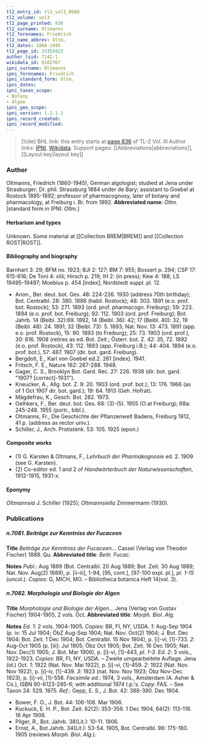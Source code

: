 ```yaml
---
tl2_entry_id: tl2_vol3_0988
tl2_volume: vol3
tl2_page_printed: 836
tl2_surname: Oltmanns
tl2_forenames: Friedrich
tl2_name_abbrev: Oltm.
tl2_dates: 1860-1945
tl2_page_id: 33355923
author_lsid: 7142-1
wikidata_id: Q102707
ipni_surname: Oltmanns
ipni_forenames: Friedrich
ipni_standard_form: Oltm.
ipni_dates: 
ipni_taxon_scope: 
- Botany
- Algae
ipni_geo_scope: 
ipni_version: 1.2.1.1
ipni_record_created: 
ipni_record_modified:
---
```


> [!cite] BHL link: this entry starts at [page 836](https://www.biodiversitylibrary.org/page/33355923) of TL-2 Vol. III
> Author links: [IPNI](https://www.ipni.org/a/7142-1), [Wikidata](https://www.wikidata.org/wiki/Q102707). Support pages: [[Abbreviations|abbreviations]], [[Layout key|layout key]]

### Author

Oltmanns, Friedrich (1860-1945), German algologist; studied at Jena under Strasburger; Dr. phil. Strassburg 1884 under de Bary; assistant to Goebel at Rostock 1885-1892; professor of pharmacognosy, later of botany and pharmacology, at Freiburg i. Br. from 1892. 
**Abbreviated name**: *Oltm.* \[standard form in IPNI: *Oltm.*\]

#### Herbarium and types

Unknown. Some material at [[Collection BREM|BREM]] and [[Collection ROST|ROST]].

#### Bibliography and biography

Barnhart 3: 29; BFM no. 1923; BJI 2: 127; BM 7: 955; Bossert p. 294; CSP 17: 615-616; De Toni 4: xliii; Hirsch p. 219; IH 2: (in press); Kew 4: 188; LS 19495-19497; Moebius p. 454 \[index\]; Nordstedt suppl. pl. 12.
- Anon., Ber. deut. bot. Ges. 48: 224-226. 1930 (address 70th birthday); Bot. Centralbl. 28: 380. 1886 (habil. Rostock); 48: 303. 1891 (e.o. prof. bot. Rostock); 53: 271. 1893 (ord. prof. pharmacogn. Freiburg); 59: 223. 1894 (e.o. prof. bot. Freiburg); 92: 112. 1903 (ord. prof. Freiburg); Bot. Jahrb. 14 (Beibl. 32):69. 1892, 14 (Beibl. 36): 42; 17 (Beibl. 40): 32, 19 (Beibl. 48): 24. 1891; 32 (Beibl. 73): 5. 1893; Nat. Nov. 13: 473. 1891 (app. e.o. prof. Rostock), 15: 90. 1893 (to Freiburg); 25: 73. 1903 (ord. prof.), 30: 616. 1908 (retires as ed. Bot. Zeit.; Österr. bot. Z. 42: 35, 72. 1892 (e.o. prof. Rostock), 43: 112. 1893 (app. Freiburg i.B.); 44: 404. 1894 (e.o. prof. bot.), 57: 487. 1907 (dir. bot. gard. Freiburg).
- Bergdolt, E., Karl von Goebel ed.2. 261 \[index\]. 1941.
- Fritsch, F. E., Nature 162: 287-288. 1948.
- Gager, C. S., Brooklyn Bot. Gard. Rec. 27: 226. 1938 (dir. bot. gard. "1907? \[correct\]-1931").
- Kneucker, A., Allg. bot. Z. 9: 20. 1903 (ord. prof. bot.); 13: 176. 1966 (as of 1 Oct 1907 dir. bot. gard.); 19: 64. 1913 (Geh. Hofrat).
- Mägdefrau, K., Gesch. Bot. 282. 1973.
- Oelhkers, F., Ber. deut. bot. Ges. 68: (3)-(5). 1955 (O at Freiburg); 68a: 245-248. 1955 (portr., bibl.).
- Oltmanns, Fr., Die Geschichte der Pflanzenwelt Badens, Freiburg 1912, 41 p. (address as rector univ.).
- Schiller, J., Arch. Protistenk. 53: 105. 1925 (epon.)

#### Composite works

- (1) G. Karsten & Oltmans, F., *Lehrbuch der Pharmakognosie* ed. 2. 1909 (see G. Karsten).
- (2) Co-editor ed. 1 and 2 of *Handwörterbuch der Naturwissenschaften*, 1912-1915, 1931-x.

#### Eponymy

*Oltmannsia* J. Schiller (1925); *Oltmannsiella* Zimmermann (1930).

### Publications

##### n.7081. Beiträge zur Kenntniss der Fucaceen

**Title**
*Beiträge zur Kenntniss der Fucaceen*... Cassel (Verlag von Theodor Fischer) 1889. Qu.
**Abbreviated title**: *Beitr. Fucac.*

**Notes**
*Publ*.: Aug 1889 (Bot. Centralbl. 20 Aug 1889; Bot. Zeit. 30 Aug 1889; Nat. Nov. Aug(2) 1889), p. \[ii-iii\], 1-94, \[95, cont.\], \[97-100 expl. pl.\], *pl. 1-15* (uncol.). *Copies*: G, MICH, MO. – Bibliotheca botanica Heft 14(vol. 3).

##### n.7082. Morphologie und Biologie der Algen

**Title**
*Morphologie und Biologie der Algen*... Jena (Verlag von Gustav Fischer) 1904-1905, 2 vols. Oct.
**Abbreviated title**: *Morph. Biol. Alg.*

**Notes**
*Ed. 1*: 2 vols. 1904-1905. *Copies*: BR, FI, NY, USDA.
*1*: Aug-Sep 1904 (p. iv: 15 Jul 1904; ÖbZ Aug-Sep 1904; Nat. Nov. Oct(2) 1904; J. Bot. Dec 1904; Bot. Zeit. 1 Dec 1904; Bot. Centralbl. 15 Nov 1904), p. \[i\]-vi, \[1\]-733.
*2*: Aug-Oct 1905 (p. \[iii\]: Jul 1905; Öbz Oct 1905; Bot. Zeit. 16 Dec 1905; Nat. Nov. Dec(1) 1905; J. Bot. Mar 1906), p. \[i\]-vi, \[1\]-443, *pl*. *1-3*.
*Ed. 2*: 3 vols., 1922-1923. *Copies*: BR, FI, NY, USDA. – Zweite umgearbeitete Auflage. Jena (id.) Oct.
*1*: 1922 (Nat. Nov. Mai 1922), p. \[i\]-vi, \[1\]-459.
*2*: 1922 (Nat. Nov. Nov 1922), p. \[i\]-iv, \[1\]-439.
*3*: 1923 (nat. Nov. Nov 1923; Öbz Nov-Dec 1923), p. \[i\]-vii, \[1\]-558.
*Facsimile ed*.: 1974, 3 vols., Amsterdam (A. Asher & Co.), ISBN 90-6123-285-6; with additional 1974 t.p.'s. *Copy*: FAS. – See Taxon 24: 529. 1975.
*Ref*.: Gepp, E. S., J. Bot. 42: 388-390. Dec 1904.
- Bower, F. O., J. Bot. 44: 106-108. Mar 1906.
- Kuckuck, E. H. P., Bot. Zeit. 62(2): 353-356. 1 Dec 1904, 64(2): 113-118. 16 Apr 1906.
- Pilger, R., Bot. Jahrb. 38(Lit.): 10-11. 1906.
- Ernst, A., Bot.Jahrb. 34(Lit.): 53-54. 1905, Bot. Centralbl. 98: 175-180. 1905 (reviews *Morph. Biol. Alg.*).

